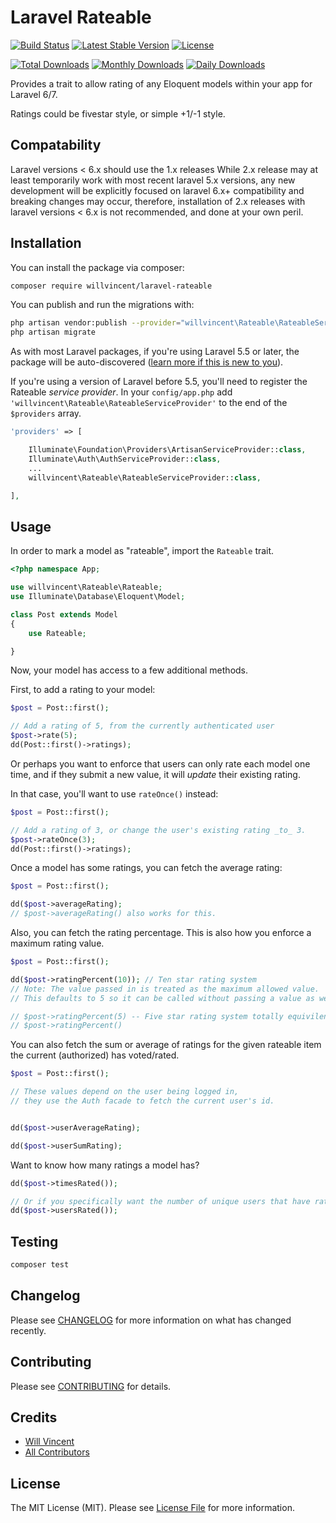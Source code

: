 # Laravel Rateable

[![Build Status](https://travis-ci.org/willvincent/laravel-rateable.svg?branch=master)](https://travis-ci.org/willvincent/laravel-rateable)
[![Latest Stable Version](https://poser.pugx.org/willvincent/laravel-rateable/v/stable.svg)](https://packagist.org/packages/willvincent/laravel-rateable) [![License](https://poser.pugx.org/willvincent/laravel-rateable/license.svg)](https://packagist.org/packages/willvincent/laravel-rateable)

[![Total Downloads](https://poser.pugx.org/willvincent/laravel-rateable/downloads.svg)](https://packagist.org/packages/willvincent/laravel-rateable) [![Monthly Downloads](https://poser.pugx.org/willvincent/laravel-rateable/d/monthly.png)](https://packagist.org/packages/willvincent/laravel-rateable) [![Daily Downloads](https://poser.pugx.org/willvincent/laravel-rateable/d/daily.png)](https://packagist.org/packages/willvincent/laravel-rateable)

Provides a trait to allow rating of any Eloquent models within your app for Laravel 6/7.

Ratings could be fivestar style, or simple +1/-1 style.


## Compatability

Laravel versions < 6.x should use the 1.x releases
While 2.x release may at least temporarily work with most recent laravel 5.x versions, any new development will be explicitly focused on laravel 6.x+ compatibility and breaking changes may occur, therefore, installation of 2.x releases with laravel versions < 6.x is not recommended, and done at your own peril.

## Installation

You can install the package via composer:

```bash
composer require willvincent/laravel-rateable
```

You can publish and run the migrations with:

```bash
php artisan vendor:publish --provider="willvincent\Rateable\RateableServiceProvider" --tag="migrations"
php artisan migrate
```
As with most Laravel packages, if you're using Laravel 5.5 or later, the package will be auto-discovered ([learn more if this is new to you](https://medium.com/@taylorotwell/package-auto-discovery-in-laravel-5-5-ea9e3ab20518)).

If you're using a version of Laravel before 5.5, you'll need to register the Rateable *service provider*. In your `config/app.php` add `'willvincent\Rateable\RateableServiceProvider'` to the end of the `$providers` array.

````php
'providers' => [

    Illuminate\Foundation\Providers\ArtisanServiceProvider::class,
    Illuminate\Auth\AuthServiceProvider::class,
    ...
    willvincent\Rateable\RateableServiceProvider::class,

],
````

## Usage

In order to mark a model as "rateable", import the `Rateable` trait.

````php
<?php namespace App;

use willvincent\Rateable\Rateable;
use Illuminate\Database\Eloquent\Model;

class Post extends Model
{
    use Rateable;

}
````

Now, your model has access to a few additional methods.

First, to add a rating to your model:

````php
$post = Post::first();

// Add a rating of 5, from the currently authenticated user
$post->rate(5);
dd(Post::first()->ratings);
````

Or perhaps you want to enforce that users can only rate each model one time,
and if they submit a new value, it will _update_ their existing rating.

In that case, you'll want to use `rateOnce()` instead:
```php
$post = Post::first();

// Add a rating of 3, or change the user's existing rating _to_ 3.
$post->rateOnce(3);
dd(Post::first()->ratings);
````

Once a model has some ratings, you can fetch the average rating:
````php
$post = Post::first();

dd($post->averageRating);
// $post->averageRating() also works for this.
````

Also, you can fetch the rating percentage. This is also how you enforce a maximum rating value.

````php
$post = Post::first();

dd($post->ratingPercent(10)); // Ten star rating system
// Note: The value passed in is treated as the maximum allowed value.
// This defaults to 5 so it can be called without passing a value as well.

// $post->ratingPercent(5) -- Five star rating system totally equivilent to:
// $post->ratingPercent()
````

You can also fetch the sum or average of ratings for the given rateable item the current (authorized) has voted/rated.
````php
$post = Post::first();

// These values depend on the user being logged in,
// they use the Auth facade to fetch the current user's id.


dd($post->userAverageRating); 

dd($post->userSumRating);
````

Want to know how many ratings a model has?
```php
dd($post->timesRated());

// Or if you specifically want the number of unique users that have rated the model:
dd($post->usersRated());
```

## Testing

``` bash
composer test
```

## Changelog

Please see [CHANGELOG](CHANGELOG.md) for more information on what has changed recently.

## Contributing

Please see [CONTRIBUTING](CONTRIBUTING.md) for details.

## Credits

- [Will Vincent](https://github.com/willvincent)
- [All Contributors](https://github.com/willvincent/laravel-rateable/graphs/contributors)

## License

The MIT License (MIT). Please see [License File](LICENSE.md) for more information.
